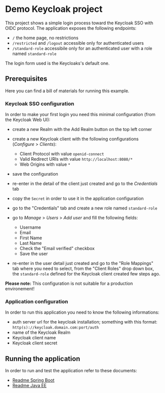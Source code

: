 # Demo Keycloak project

This project shows a simple login process toward the Keycloak SSO with OIDC protocol.
The application exposes the following endpoints:

 - `/` the home page, no restrictions
 - `/restricted` and `/logout` accessible only for authenticated users
 - `/standard-role` accessibile only for an authenticated user with a role named `standard-role`

The login form used is the Keycloaks's default one.

## Prerequisites

Here you can find a bill of materials for running this example.

### Keycloak SSO configuration

In order to make your first login you need this minimal configuration (from the Keycloak Web UI):

 - create a new Realm with the Add Realm button on the top left corner
 - create a new Keycloak client with the following configurations (_Configure_ > _Clients_):
   
     - Client Protocol with value  `openid-connect`
     - Valid Redirect URIs with value `http://localhost:8080/*`
     - Web Origins with value `*`
 - save the configuration
 - re-enter in the detail of the client just created and go to the _Credentials_ tab
 - copy the `Secret` in order to use it in the application configuration
 - go to the "Credentials" tab and create a new role named `standard-role`
 - go to _Manage_ > _Users_ > _Add user_ and fill the following fields:
   
     - Username
     - Email
     - First Name
     - Last Name
     - Check the "Email verified" checkbox
     - Save the user
 - re-enter in the user detail just created and go to the "Role Mappings" tab where you need to select, from the "Client Roles" drop down box, the `standard-role` defined for the Keycloak client created few steps ago.


**Please note:** This configuration is not suitable for a production environement!

### Application configuration

In order to run this application you need to know the following  informations:

 - auth server url for the keycloak installation; something with this format: `http(s)://keycloak.domain.com:port/auth`
 - name of the Keycloak Realm
 - Keycloak client name
 - Keycloak client secret

## Running the application

In order to run and test the application refer to these documents:

 - [Readme Spring Boot](./demo-keycloak-sb/README.md)
 - [Readme Java EE](./demo-keycloak-sb/README.md)


